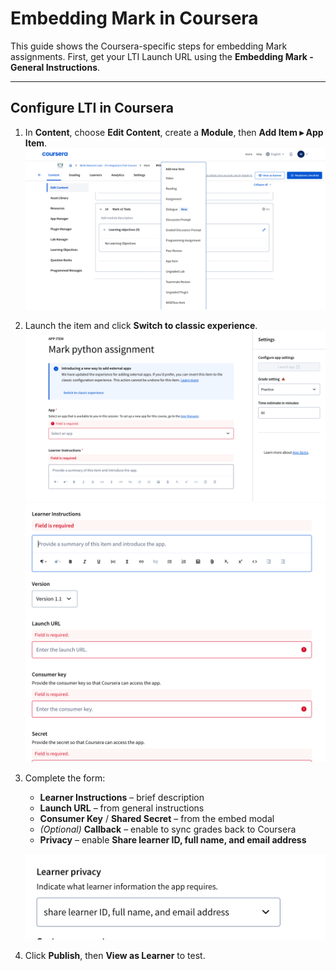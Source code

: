 # Embedding Mark in Coursera

This guide shows the Coursera-specific steps for embedding Mark assignments. First, get your LTI Launch URL using the **Embedding Mark - General Instructions**.

---

## Configure LTI in Coursera

1. In **Content**, choose **Edit Content**, create a **Module**, then **Add Item ▸ App Item**.  
   ![Add App Item](../image-8.png)

2. Launch the item and click **Switch to classic experience**.  
   ![Switch](../image-9.png)  
   ![Classic experience form](../image-18.png)

3. Complete the form:

   - **Learner Instructions** – brief description
   - **Launch URL** – from general instructions
   - **Consumer Key** / **Shared Secret** – from the embed modal
   - _(Optional)_ **Callback** – enable to sync grades back to Coursera
   - **Privacy** – enable **Share learner ID, full name, and email address**

   ![Privacy settings](../image-19.png)

4. Click **Publish**, then **View as Learner** to test.
